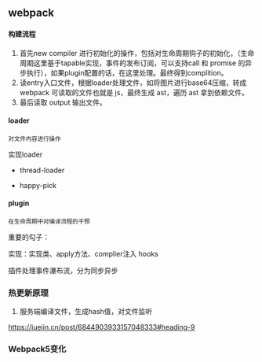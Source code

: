 ## webpack

#### 构建流程

1. 首先new compiler 进行初始化的操作，包括对生命周期钩子的初始化，（生命周期这里基于tapable实现，事件的发布订阅，可以支持call 和 promise 的异步执行），如果plugin配置的话，在这里处理。最终得到complition。
2. 读entry入口文件，根据loader处理文件，如将图片进行base64压缩，转成webpack 可读取的文件也就是 js，最终生成 ast，遍历 ast 拿到依赖文件。
3. 最后读取 output 输出文件。

#### loader

`对文件内容进行操作`

实现loader

* thread-loader

* happy-pick

#### plugin

`在生命周期中对编译流程的干预`

重要的勾子：

实现：实现类、apply方法、complier注入 hooks

插件处理事件瀑布流，分为同步异步

### 热更新原理

1. 服务端编译文件，生成hash值，对文件监听

https://juejin.cn/post/6844903933157048333#heading-9

### Webpack5变化





